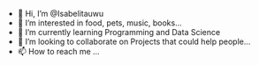 - 👋 Hi, I’m @Isabelitauwu
- 👀 I’m interested in food, pets, music, books...
- 🌱 I’m currently learning Programming and Data Science
- 💞️ I’m looking to collaborate on Projects that could help people...
- 📫 How to reach me ...

<!---
Isabelitauwu/Isabelitauwu is a ✨ special ✨ repository because its `README.md` (this file) appears on your GitHub profile.
You can click the Preview link to take a look at your changes.
--->
